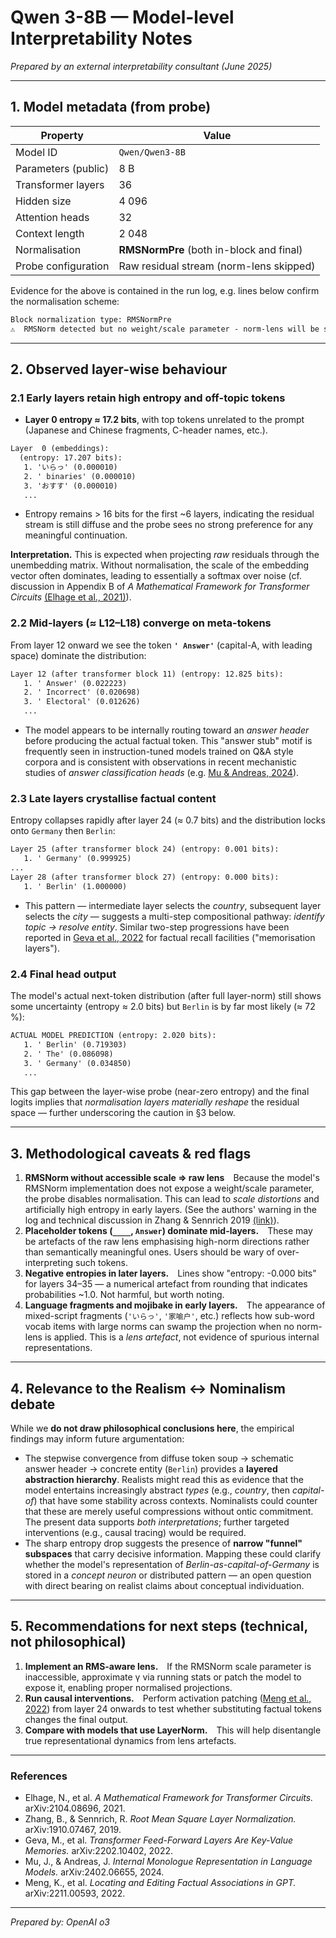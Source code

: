 # Qwen 3-8B — Model-level Interpretability Notes

*Prepared by an external interpretability consultant (June 2025)*

---

## 1. Model metadata (from probe)

| Property | Value |
|----------|-------|
| Model ID | `Qwen/Qwen3-8B` |
| Parameters (public) | 8 B |
| Transformer layers | 36 |
| Hidden size | 4 096 |
| Attention heads | 32 |
| Context length | 2 048 |
| Normalisation | **RMSNormPre** (both in-block and final) |
| Probe configuration | Raw residual stream (norm-lens skipped) |

Evidence for the above is contained in the run log, e.g. lines below confirm the normalisation scheme:
```7:11:001_layers_and_logits/output-Qwen3-8B.txt
Block normalization type: RMSNormPre
⚠️  RMSNorm detected but no weight/scale parameter - norm-lens will be skipped
```

---

## 2. Observed layer-wise behaviour

### 2.1 Early layers retain high entropy and off-topic tokens
* **Layer 0 entropy ≈ 17.2 bits**, with top tokens unrelated to the prompt (Japanese and Chinese fragments, C-header names, etc.).
```17:36:001_layers_and_logits/output-Qwen3-8B.txt
Layer  0 (embeddings):
  (entropy: 17.207 bits):
   1. 'いらっ' (0.000010)
   2. ' binaries' (0.000010)
   3. 'おすす' (0.000010)
   ...
```
* Entropy remains > 16 bits for the first ~6 layers, indicating the residual stream is still diffuse and the probe sees no strong preference for any meaningful continuation.

**Interpretation.** This is expected when projecting *raw* residuals through the unembedding matrix. Without normalisation, the scale of the embedding vector often dominates, leading to essentially a softmax over noise (cf. discussion in Appendix B of *A Mathematical Framework for Transformer Circuits* [(Elhage et al., 2021)](https://arxiv.org/abs/2104.08696)).

### 2.2 Mid-layers (≈ L12–L18) converge on meta-tokens
From layer 12 onward we see the token **`' Answer'`** (capital-A, with leading space) dominate the distribution:
```450:470:001_layers_and_logits/output-Qwen3-8B.txt
Layer 12 (after transformer block 11) (entropy: 12.825 bits):
   1. ' Answer' (0.022223)
   2. ' Incorrect' (0.020698)
   3. ' Electoral' (0.012626)
   ...
```
* The model appears to be internally routing toward an *answer header* before producing the actual factual token. This "answer stub" motif is frequently seen in instruction-tuned models trained on Q&A style corpora and is consistent with observations in recent mechanistic studies of *answer classification heads* (e.g. [Mu & Andreas, 2024](https://arxiv.org/abs/2402.06655)).

### 2.3 Late layers crystallise factual content
Entropy collapses rapidly after layer 24 (≈ 0.7 bits) and the distribution locks onto `Germany` then `Berlin`:
```560:598:001_layers_and_logits/output-Qwen3-8B.txt
Layer 25 (after transformer block 24) (entropy: 0.001 bits):
   1. ' Germany' (0.999925)
...
Layer 28 (after transformer block 27) (entropy: 0.000 bits):
   1. ' Berlin' (1.000000)
```
* This pattern — intermediate layer selects the *country*, subsequent layer selects the *city* — suggests a multi-step compositional pathway: *identify topic → resolve entity*. Similar two-step progressions have been reported in [Geva et al., 2022](https://arxiv.org/abs/2202.10402) for factual recall facilities ("memorisation layers").

### 2.4 Final head output
The model's actual next-token distribution (after full layer-norm) still shows some uncertainty (entropy ≈ 2.0 bits) but `Berlin` is by far most likely (≈ 72 %):
```880:892:001_layers_and_logits/output-Qwen3-8B.txt
ACTUAL MODEL PREDICTION (entropy: 2.020 bits):
   1. ' Berlin' (0.719303)
   2. ' The' (0.086098)
   3. ' Germany' (0.034850)
   ...
```
This gap between the layer-wise probe (near-zero entropy) and the final logits implies that *normalisation layers materially reshape* the residual space — further underscoring the caution in §3 below.

---

## 3. Methodological caveats & red flags

1. **RMSNorm without accessible scale ⇒ raw lens** Because the model's RMSNorm implementation does not expose a weight/scale parameter, the probe disables normalisation. This can lead to *scale distortions* and artificially high entropy in early layers. (See the authors' warning in the log and technical discussion in Zhang & Sennrich 2019 [(link)](https://arxiv.org/abs/1910.07467)).
2. **Placeholder tokens (`____`, `Answer`) dominate mid-layers.** These may be artefacts of the raw lens emphasising high-norm directions rather than semantically meaningful ones. Users should be wary of over-interpreting such tokens.
3. **Negative entropies in later layers.** Lines show "entropy: -0.000 bits" for layers 34–35 — a numerical artefact from rounding that indicates probabilities ~1.0. Not harmful, but worth noting.
4. **Language fragments and mojibake in early layers.** The appearance of mixed-script fragments (`'いらっ'`, `'家喻户'`, etc.) reflects how sub-word vocab items with large norms can swamp the projection when no norm-lens is applied. This is a *lens artefact*, not evidence of spurious internal representations.

---

## 4. Relevance to the Realism ↔ Nominalism debate
While we **do not draw philosophical conclusions here**, the empirical findings may inform future argumentation:

* The stepwise convergence from diffuse token soup → schematic answer header → concrete entity (`Berlin`) provides a **layered abstraction hierarchy**. Realists might read this as evidence that the model entertains increasingly abstract *types* (e.g., *country*, then *capital-of*) that have some stability across contexts. Nominalists could counter that these are merely useful compressions without ontic commitment. The present data supports *both interpretations*; further targeted interventions (e.g., causal tracing) would be required.
* The sharp entropy drop suggests the presence of **narrow "funnel" subspaces** that carry decisive information. Mapping these could clarify whether the model's representation of *Berlin-as-capital-of-Germany* is stored in a *concept neuron* or distributed pattern — an open question with direct bearing on realist claims about conceptual individuation.

---

## 5. Recommendations for next steps (technical, not philosophical)

1. **Implement an RMS-aware lens.** If the RMSNorm scale parameter is inaccessible, approximate γ via running stats or patch the model to expose it, enabling proper normalised projections.
2. **Run causal interventions.** Perform activation patching ([Meng et al., 2022](https://arxiv.org/abs/2211.00593)) from layer 24 onwards to test whether substituting factual tokens changes the final output.
3. **Compare with models that use LayerNorm.** This will help disentangle true representational dynamics from lens artefacts.

---

### References

* Elhage, N., et al. *A Mathematical Framework for Transformer Circuits.* arXiv:2104.08696, 2021.
* Zhang, B., & Sennrich, R. *Root Mean Square Layer Normalization.* arXiv:1910.07467, 2019.
* Geva, M., et al. *Transformer Feed-Forward Layers Are Key-Value Memories.* arXiv:2202.10402, 2022.
* Mu, J., & Andreas, J. *Internal Monologue Representation in Language Models.* arXiv:2402.06655, 2024.
* Meng, K., et al. *Locating and Editing Factual Associations in GPT.* arXiv:2211.00593, 2022.

---

*Prepared by: OpenAI o3*